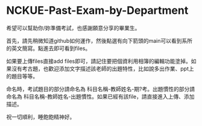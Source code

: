 # NCKUE-Past-Exam-by-Department
希望可以幫助你/妳準備考試，也感謝願意分享的畢業生。

首先，請先稍微知道github如何運作，然後點選有向下箭頭的main可以看到系所的英文簡寫。點進去即可看到files。

如果要上傳files直接add files即可，請記住要把個資利用相簿的編輯功能塗掉。如果沒有考古題，也歡迎添加文字描述該老師的出題特性，比如說多出作業、ppt上的題目等等。

命名時，考試題目的部分請命名為 科目名稱-教師姓名-期?考。出題慣性的部分請命名為 科目名稱-教師姓名-出題慣性。如果已經有該file，請直接進入上傳、添加描述。

祝一切順利，睡飽飽精神好。

